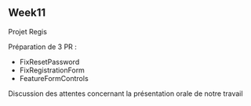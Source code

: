 ## Week11

Projet Regis

Préparation de 3 PR :

-   FixResetPassword
-   FixRegistrationForm
-   FeatureFormControls

Discussion des attentes concernant la présentation orale de notre travail
